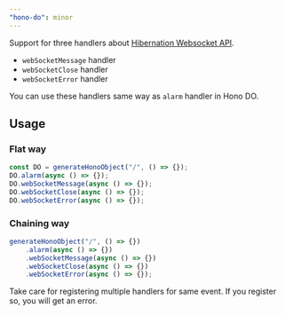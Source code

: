 ```yaml
---
"hono-do": minor
---
```


Support for three handlers about [Hibernation Websocket API](https://developers.cloudflare.com/durable-objects/learning/websockets/#websocket-hibernation).

- `webSocketMessage` handler
- `webSocketClose` handler
- `webSocketError` handler

You can use these handlers same way as `alarm` handler in Hono DO.

## Usage

### Flat way

```ts
const DO = generateHonoObject("/", () => {});
DO.alarm(async () => {});
DO.webSocketMessage(async () => {});
DO.webSocketClose(async () => {});
DO.webSocketError(async () => {});
```

### Chaining way

```ts
generateHonoObject("/", () => {})
    .alarm(async () => {})
    .webSocketMessage(async () => {})
    .webSocketClose(async () => {})
    .webSocketError(async () => {});
```

Take care for registering multiple handlers for same event.
If you register so, you will get an error.
